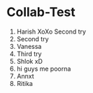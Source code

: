 # Collab-Test

1. Harish XoXo Second try
2. Second try
3. Vanessa
4. Third try
5. Shlok xD
6. hi guys me poorna
7. Annxt
8. Ritika
